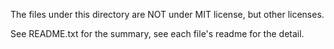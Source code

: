 The files under this directory are NOT under MIT license, but other licenses.

See README.txt for the summary, see each file's readme for the detail.
